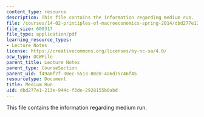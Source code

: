 ```yaml
---
content_type: resource
description: This file contains the information regarding medium run.
file: /courses/14-02-principles-of-macroeconomics-spring-2014/dbd277e1213e944cf3de2928155b0abd_MIT14_02S14_med_run.pdf
file_size: 600317
file_type: application/pdf
learning_resource_types:
- Lecture Notes
license: https://creativecommons.org/licenses/by-nc-sa/4.0/
ocw_type: OCWFile
parent_title: Lecture Notes
parent_type: CourseSection
parent_uid: f49a0f7f-30ec-5513-00d8-4a6d75c46f45
resourcetype: Document
title: Medium Run
uid: dbd277e1-213e-944c-f3de-2928155b0abd
---
```

This file contains the information regarding medium run.